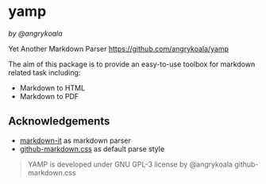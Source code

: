 yamp
====
_by @angrykoala_

Yet Another Markdown Parser <https://github.com/angrykoala/yamp>

The aim of this package is to provide an easy-to-use toolbox for markdown related task including:
* Markdown to HTML
* Markdown to PDF



## Acknowledgements
* [markdown-it](https://github.com/markdown-it/markdown-it) as markdown parser
* [github-markdown.css](https://github.com/sindresorhus/github-markdown-css) as default parse style

>YAMP is developed under GNU GPL-3 license by @angrykoala
>github-markdown.css 

